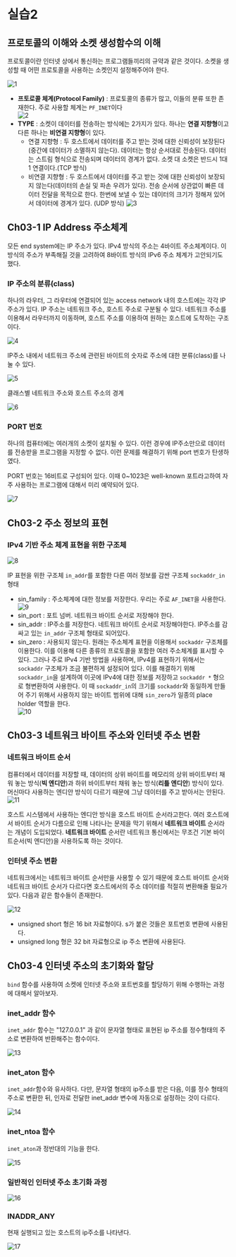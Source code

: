 # 실습2

## 프로토콜의 이해와 소켓 생성함수의 이해

프로토콜이란 인터넷 상에서 통신하는 프로그램들끼리의 규약과 같은 것이다. 소켓을 생성할 때 어떤 프로토콜을 사용하는 소켓인지 설정해주어야 한다.

![1](image/1.png)

- **프토로콜 체계(Protocol Family)** : 프로토콜의 종류가 많고, 이들의 분류 또한 존재한다. 주로 사용할 체계는 `PF_INET`이다  
![2](image/2.png)  
- **TYPE** : 소켓이 데이터를 전송하는 방식에는 2가지가 있다. 하나는 **연결 지향형**이고 다른 하나는 **비연결 지향형**이 있다.
  - 연결 지향형 : 두 호스트에서 데이터를 주고 받는 것에 대한 신뢰성이 보장된다(중간에 데이터가 소멸하지 않는다). 데이터는 항상 순서대로 전송된다. 데이터는 스트림 형식으로 전송되며 데이터의 경계가 없다. 소켓 대 소켓은 반드시 1대1 연결이다.(TCP 방식)
  - 비연결 지향형 : 두 호스트에서 데이터를 주고 받는 것에 대한 신뢰성이 보장되지 않는다(데이터의 손실 및 파손 우려가 있다). 전송 순서에 상관없이 빠른 데이터 전달을 목적으로 한다. 한번에 보낼 수 있는 데이터의 크기가 정해져 있어서 데이터에 경계가 있다. (UDP 방식)
![3](image/3.png)

## Ch03-1 IP Address 주소체계

모든 end system에는 IP 주소가 있다. IPv4 방식의 주소는 4바이트 주소체계이다. 이 방식의 주소가 부족해질 것을 고려하여 8바이트 방식의 IPv6 주소 체계가 고안되기도 했다.

<!-- bind 함수에 대한 내용 -->

### IP 주소의 분류(class)

하나의 라우터, 그 라우터에 연결되어 있는 access network 내의 호스트에는 각각 IP주소가 있다. IP 주소는 네트워크 주소, 호스트 주소로 구분될 수 있다. 네트워크 주소를 이용해서 라우터까지 이동하며, 호스트 주소를 이용하여 원하는 호스트에 도착하는 구조이다.

![4](image/4.png)

IP주소 내에서 네트워크 주소에 관련된 바이트의 숫자로 주소에 대한 분류(class)를 나눌 수 있다.

![5](image/5.png)

클래스별 네트워크 주소와 호스트 주소의 경계

![6](image/6.png)

### PORT 번호

하나의 컴퓨터에는 여러개의 소켓이 설치될 수 있다. 이런 경우에 IP주소만으로 데이터를 전송받을 프로그램을 지정할 수 없다. 이런 문제를 해결하기 위해 port 번호가 탄생하였다.

PORT 번호는 16비트로 구성되어 있다. 이때 0~1023은 well-known 포트라고하여 자주 사용하는 프로그램에 대해서 미리 예약되어 있다.

![7](image/7.png)

## Ch03-2 주소 정보의 표현

### IPv4 기반 주소 체계 표현을 위한 구조체

![8](image/8.png)

IP 표현을 위한 구조체 `in_addr`를 포함한 다른 여러 정보를 감싼 구조체 `sockaddr_in` 형태

- sin_family : 주소체계에 대한 정보를 저장한다. 우리는 주로 `AF_INET`을 사용한다.  
![9](image/9.png)  
- sin_port : 포트 넘버. 네트워크 바이트 순서로 저장해야 한다.
- sin_addr : IP주소를 저장한다. 네트워크 바이트 순서로 저장해야한다. IP주소를 감싸고 있는 `in_addr` 구조체 형태로 되어있다.
- sin_zero : 사용되지 않는다. 원래는 주소체계 표현을 이용해서 `sockaddr` 구조체를 이용한다. 이를 이용해 다른 종류의 프로토콜을 포함한 여러 주소체계를 표시할 수 있다. 그러나 주로 IPv4 기반 방법을 사용하며, IPv4를 표현하기 위해서는 `sockaddr` 구조체가 조금 불편하게 설정되어 있다. 이를 해결하기 위해 `sockaddr_in`을 설계하여 이곳에 IPv4에 대한 정보를 저장하고 `sockaddr *` 형으로 형변환하여 사용한다. 이 때 `sockaddr_in`의 크기를 `sockaddr`와 동일하게 만들어 주기 위해서 사용하지 않는 바이트 범위에 대해 `sin_zero`가 일종의 place holder 역할을 한다.  
![10](image/10.png)

## Ch03-3 네트워크 바이트 주소와 인터넷 주소 변환

### 네트워크 바이트 순서

컴퓨터에서 데이터를 저장할 때, 데이터의 상위 바이트를 메모리의 상위 바이트부터 채워 놓는 방식(**빅 엔디안**)과 하위 바이트부터 채워 놓는 방식(**리틀 엔디안**) 방식이 있다. 머신마다 사용하는 엔디안 방식이 다르기 때문에 그냥 데이터를 주고 받아서는 안된다.  
![11](image/11.png)

호스트 시스템에서 사용하는 엔디안 방식을 호스트 바이트 순서라고한다. 여러 호스트에서 바이트 순서가 다름으로 인해 나타나는 문제을 막기 위해서 **네트워크 바이트** 순서라는 개념이 도입되었다. **네트워크 바이트** 순서란 네트워크 통신에서는 무조건 기본 바이트순서(빅 엔디안)을 사용하도록 하는 것이다.

### 인터넷 주소 변환

네트워크에서는 네트워크 바이트 순서만을 사용할 수 있기 때문에 호스트 바이트 순서와 네트워크 바이트 순서가 다르다면 호스트에서의 주소 데이터를 적절히 변환해줄 필요가 있다. 다음과 같은 함수들이 존재한다.

![12](image/12.png)

- unsigned short 형은 16 bit 자료형이다. s가 붙은 것들은 포트번호 변환에 사용된다.
- unsigned long 형은 32 bit 자료형으로 ip 주소 변환에 사용된다.

## Ch03-4 인터넷 주소의 초기화와 할당

`bind` 함수를 사용하여 소켓에 인터넷 주소와 포트번호를 할당하기 위해 수행하는 과정에 대해서 알아보자.

### inet_addr 함수

`inet_addr` 함수는 "127.0.0.1" 과 같이 문자열 형태로 표현된 ip 주소를 정수형태의 주소로 변환하여 반환해주는 함수이다.

![13](image/13.png)

### inet_aton 함수

`inet_addr`함수와 유사하다. 다만, 문자열 형태의 ip주소를 받은 다음, 이를 정수 형태의 주소로 변환한 뒤, 인자로 전달한 inet_addr 변수에 자동으로 설정하는 것이 다르다.

![14](image/14.png)

### inet_ntoa 함수

`inet_aton`과 정반대의 기능을 한다.

![15](image/15.png)

### 일반적인 인터넷 주소 초기화 과정

![16](image/16.png)

### INADDR_ANY

현재 실행되고 있는 호스트의 ip주소를 나타낸다.

![17](image/17.png)
